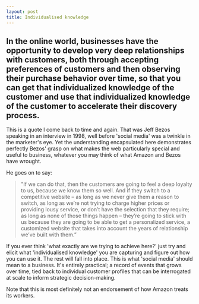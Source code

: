 ```yaml
---
layout: post
title: Individualised knowledge
---
```


## In the online world, businesses have the opportunity to develop very deep relationships with customers, both through accepting preferences of customers and then observing their purchase behavior over time, so that you can get that individualized knowledge of the customer and use that individualized knowledge of the customer to accelerate their discovery process.

This is a quote I come back to time and again. That was Jeff Bezos speaking in an interview in 1998, well before 'social media' was a twinkle in the marketer's eye. Yet the understanding encapsulated here demonstrates perfectly Bezos' grasp on what makes the web particularly special and useful to business, whatever you may think of what Amazon and Bezos have wrought.

He goes on to say:

> "If we can do that, then the customers are going to feel a deep loyalty to us, because we know them so well. And if they switch to a competitive website – as long as we never give them a reason to switch, as long as we’re not trying to charge higher prices or providing lousy service, or don’t have the selection that they require; as long as none of those things happen – they’re going to stick with us because they are going to be able to get a personalized service, a customized website that takes into account the years of relationship we’ve built with them.”

If you ever think 'what exactly are we trying to achieve here?' just try and elicit what 'individualised knowledge' you are capturing and figure out how you can use it. The rest will fall into place. This is what 'social media' should mean to a business. It's entirely practical; a record of events that grows over time, tied back to individual customer profiles that can be interrogated at scale to inform strategic decision-making.

Note that this is most definitely not an endorsement of how Amazon treats its workers.